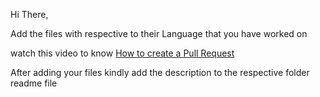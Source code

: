 Hi There, 

Add the files with respective to their Language that you have worked on 

watch this video to know [How to create a Pull Request](https://www.youtube.com/embed/rgbCcBNZcdQ)

After adding your files kindly add the description to the respective folder readme file
